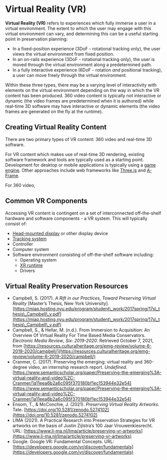 # Virtual Reality (VR)

**Virtual Reality (VR)** refers to experiences which fully immerse a user in a virtual environment. The extent to which the user may engage with this virtual environment can vary, and determining this can be a useful starting point in preservation planning:&#x20;

* In a fixed-position experience (3DoF - rotational tracking only), the user views the virtual environment from fixed position.
* In an on-rails experience (3DoF - rotational tracking only), the user is moved through the virtual environment along a predetermined path.&#x20;
* In a fully interactive experience (6DoF -  rotation _and_ positional tracking), a user can move freely through the virtual environment.&#x20;

Within these three types, there may be a varying level of interactivity with elements on the virtual environment depending on the way in which the VR content has been produced. 360 video content is typically not interactive or dynamic (the video frames are predetermined when it is authored) while real-time 3D software may have interactive or dynamic elements (the video frames are generated on the fly at the runtime). &#x20;

## Creating Virtual Reality Content

There are two primary types of VR content: 360 video and real-time 3D software.&#x20;

For VR content which makes use of real-time 3D rendering, existing software framework and tools are typically used as a starting point. Development for desktop or mobile applications is typically using a [game engine](game-engines/). Other approaches include web frameworks like [Three.js](https://threejs.org) and [A-Frame](https://aframe.io).

For 360 video,&#x20;

## Common VR Components

Accessing VR content is contingent on a set of interconnected off-the-shelf hardware and software components - a VR system. This will typically consist of:

* [Head-mounted display](xr-systems/head-mounted-display.md) or other display device
* [Tracking system](xr-systems/tracking-system.md)
* Controller
* Computer system
* Software environment consisting of off-the-shelf software including:
  * Operating system
  * [XR runtime](xr-systems/xr-runtimes/)&#x20;
  * Drivers

## Virtual Reality Preservation Resources

* Campbell, S. (2017). _A Rift in our Practices, Toward Preserving Virtual Reality_ \[Master’s Thesis, New York University]. [https://miap.hosting.nyu.edu/program/student\_work/2017spring/17s\_thesis\_Campbell\_y.pdf](https://miap.hosting.nyu.edu/program/student\_work/2017spring/17s\_thesis\_Campbell\_y.pdf)
* Campbell, S., & Hellar, M. (n.d.). From Immersion to Acquisition: An Overview Of Virtual Reality For Time Based Media Conservators. _Electronic Media Review_, _Six: 2019-2020_. Retrieved October 7, 2021, from [https://resources.culturalheritage.org/emg-review/volume-6-2019-2020/campbell/](https://resources.culturalheritage.org/emg-review/volume-6-2019-2020/campbell/)
* Cranmer, C. (2017). Preserving the emerging: virtual reality and 360-degree video, an internship research report. _Undefined_. [https://www.semanticscholar.org/paper/Preserving-the-emerging%3A-virtual-reality-and-video%2C-Cranmer/1a11eea6b2a6c095f370180bf1ec153944e32e54](https://www.semanticscholar.org/paper/Preserving-the-emerging%3A-virtual-reality-and-video%2C-Cranmer/1a11eea6b2a6c095f370180bf1ec153944e32e54)
* Ensom, T., & McConchie, J. (2021). _Preserving Virtual Reality Artworks_. Tate. [https://doi.org/10.5281/zenodo.5274102](https://doi.org/10.5281/zenodo.5274102)
* LIMA (2021). A Practical Research into Preservation Strategies for VR artworks on the basis of Justin Zijlstra’s 100 Jaar Vrouwenkiesrecht. URL: [https://www.li-ma.nl/lima/article/preserving-vr-artworks](https://www.li-ma.nl/lima/article/preserving-vr-artworks)
* Google. Google VR: Fundamental Concepts. URL: [https://developers.google.com/vr/discover/fundamentals](https://developers.google.com/vr/discover/fundamentals)
